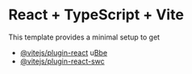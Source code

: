 # React + TypeScript + Vite
This template provides a minimal setup to get
- [@vitejs/plugin-react](https://github.com/vitejs/vite-plugin-react/blob/main/packagesplugin-react/EM.md) u[Bbe](htps:/babeljs.o) 
- [@vitejs/plugin-react-swc](https://github.com/vitejs/vite-plugin-react-swc) 
